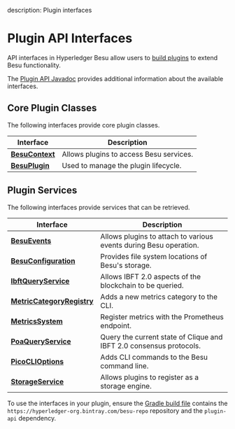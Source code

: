 description: Plugin interfaces
<!--- END of page meta data -->

# Plugin API Interfaces

API interfaces in Hyperledger Besu allow users to [build plugins](../Concepts/Plugins.md) to
extend Besu functionality.

The [Plugin API Javadoc](https://javadoc.io/doc/org.hyperledger.besu/plugin-api/latest/index.html) provides additional information about the available interfaces.

## Core Plugin Classes

The following interfaces provide core plugin classes.

| Interface          | Description                                              |
|--------------------|----------------------------------------------------------|
| [**BesuContext**](https://javadoc.io/doc/org.hyperledger.besu/plugin-api/latest/org/hyperledger/besu/plugin/BesuContext.html)    | Allows plugins to access Besu services.  |
| [**BesuPlugin**](https://javadoc.io/doc/org.hyperledger.besu/plugin-api/latest/org/hyperledger/besu/plugin/BesuPlugin.html)     | Used to manage the plugin lifecycle.  |


## Plugin Services

The following interfaces provide services that can be retrieved.

| Interface          | Description                                              |
|--------------------|----------------------------------------------------------|
| [**BesuEvents**](https://javadoc.io/doc/org.hyperledger.besu/plugin-api/latest/org/hyperledger/besu/plugin/services/BesuEvents.html)     | Allows plugins to attach to various events during Besu operation.  |
| [**BesuConfiguration**](https://javadoc.io/doc/org.hyperledger.besu/plugin-api/latest/org/hyperledger/besu/plugin/services/BesuConfiguration.html) | Provides file system locations of Besu's storage. |
| [**IbftQueryService**](https://javadoc.io/doc/org.hyperledger.besu/plugin-api/latest/org/hyperledger/besu/plugin/services/query/IbftQueryService.html) | Allows IBFT 2.0 aspects of the blockchain to be queried. |
| [**MetricCategoryRegistry**](https://javadoc.io/static/org.hyperledger.besu/plugin-api/1.3.4/org/hyperledger/besu/plugin/services/metrics/MetricCategoryRegistry.html) | Adds a new metrics category to the CLI. |
| [**MetricsSystem**](https://javadoc.io/doc/org.hyperledger.besu/plugin-api/latest/org/hyperledger/besu/plugin/services/MetricsSystem.html)  | Register metrics with the Prometheus endpoint. |
| [**PoaQueryService**](https://javadoc.io/static/org.hyperledger.besu/plugin-api/1.3.4/org/hyperledger/besu/plugin/services/query/PoaQueryService.html) | Query the current state of Clique and IBFT 2.0 consensus protocols. |       
| [**PicoCLIOptions**](https://javadoc.io/static/org.hyperledger.besu/plugin-api/1.3.4/org/hyperledger/besu/plugin/services/PicoCLIOptions.html) | Adds CLI commands to the Besu command line.  |
| [**StorageService**](https://javadoc.io/static/org.hyperledger.besu/plugin-api/1.3.4/org/hyperledger/besu/plugin/services/StorageService.html) | Allows plugins to register as a storage engine.  |

To use the interfaces in your plugin, ensure the [Gradle build file](https://github.com/PegaSysEng/PluginsAPIDemo/blob/master/build.gradle) contains
the `https://hyperledger-org.bintray.com/besu-repo` repository and the 
`plugin-api` dependency.